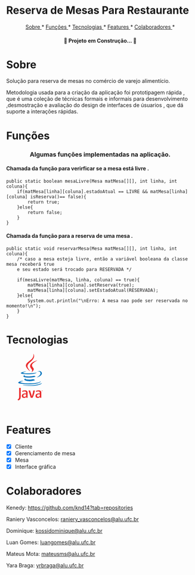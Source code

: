 # Reserva de Mesas Para Restaurante





<p align="center">
    <a href="#sobre">Sobre </a> *
    <a href="#funções"> Funções </a> *
    <a href="#tecnologias"> Tecnologias </a> *
    <a href="#features"> Features </a> *
    <a href="#colaboradores"> Colaboradores </a> *
</P>

<h4 align="center">
    🚧 Projeto em Construção... 🚧
</h4>

# Sobre

Solução para reserva de mesas no comércio de varejo alimentício.

Metodologia usada para a criação da aplicação foi prototipagem rápida , que é uma coleção de técnicas formais e informais para desenvolvimento ,desmostração e avaliação do design de interfaces de úsuarios , que dá suporte a interações rápidas.
 


# Funções

<h3 align="center">Algumas funções implementadas na aplicação.</h3>


<h4>Chamada da função para verirficar se a mesa está livre .</h4>


```
public static boolean mesaLivre(Mesa matMesa[][], int linha, int coluna){
    if(matMesa[linha][coluna].estadoAtual == LIVRE && matMesa[linha][coluna] isReserva()== false){
        return true;
    }else{
        return false;
    }
}
```

<h4>Chamada da função para a reserva de uma mesa .</h4>

```
public static void reservarMesa(Mesa matMesa[][], int linha, int coluna){
    /* caso a mesa esteja livre, então a variável booleana da classe mesa receberá true
    e seu estado será trocado para RESERVADA */

    if(mesaLivre(matMesa, linha, coluna) == true){ 
        matMesa[linha][coluna].setReserva(true);
        matMesa[linha][coluna].setEstadoAtual(RESERVADA);
    }else{
        System.out.println("\nErro: A mesa nao pode ser reservada no momento!\n");
    }
}

```



# Tecnologias
<svg align="center">
<path fill="#0074BD" d="M52.581 67.817s-3.284 1.911 2.341 2.557c6.814.778 10.297.666 17.805-.753 0 0 1.979 1.237 4.735 2.309-16.836 7.213-38.104-.418-24.881-4.113zm-2.059-9.415s-3.684 2.729 1.945 3.311c7.28.751 13.027.813 22.979-1.103 0 0 1.373 1.396 3.536 2.157-20.352 5.954-43.021.469-28.46-4.365z"></path><path fill="#EA2D2E" d="M67.865 42.431c4.151 4.778-1.088 9.074-1.088 9.074s10.533-5.437 5.696-12.248c-4.519-6.349-7.982-9.502 10.771-20.378.001 0-29.438 7.35-15.379 23.552z"></path><path fill="#0074BD" d="M90.132 74.781s2.432 2.005-2.678 3.555c-9.716 2.943-40.444 3.831-48.979.117-3.066-1.335 2.687-3.187 4.496-3.576 1.887-.409 2.965-.334 2.965-.334-3.412-2.403-22.055 4.719-9.469 6.762 34.324 5.563 62.567-2.506 53.665-6.524zm-35.97-26.134s-15.629 3.713-5.534 5.063c4.264.57 12.758.439 20.676-.225 6.469-.543 12.961-1.704 12.961-1.704s-2.279.978-3.93 2.104c-15.874 4.175-46.533 2.23-37.706-2.038 7.463-3.611 13.533-3.2 13.533-3.2zM82.2 64.317c16.135-8.382 8.674-16.438 3.467-15.353-1.273.266-1.845.496-1.845.496s.475-.744 1.378-1.063c10.302-3.62 18.223 10.681-3.322 16.345 0 0 .247-.224.322-.425z"></path><path fill="#EA2D2E" d="M72.474 1.313s8.935 8.939-8.476 22.682c-13.962 11.027-3.184 17.313-.006 24.498-8.15-7.354-14.128-13.828-10.118-19.852 5.889-8.842 22.204-13.131 18.6-27.328z"></path><path fill="#0074BD" d="M55.749 87.039c15.484.99 39.269-.551 39.832-7.878 0 0-1.082 2.777-12.799 4.981-13.218 2.488-29.523 2.199-39.191.603 0 0 1.98 1.64 12.158 2.294z"></path><path fill="#EA2D2E" d="M94.866 100.181h-.472v-.264h1.27v.264h-.47v1.317h-.329l.001-1.317zm2.535.066h-.006l-.468 1.251h-.216l-.465-1.251h-.005v1.251h-.312v-1.581h.457l.431 1.119.432-1.119h.454v1.581h-.302v-1.251zm-44.19 14.79c-1.46 1.266-3.004 1.978-4.391 1.978-1.974 0-3.045-1.186-3.045-3.085 0-2.055 1.146-3.56 5.738-3.56h1.697v4.667h.001zm4.031 4.548v-14.077c0-3.599-2.053-5.973-6.997-5.973-2.886 0-5.416.714-7.473 1.622l.592 2.493c1.62-.595 3.715-1.147 5.771-1.147 2.85 0 4.075 1.147 4.075 3.521v1.779h-1.424c-6.921 0-10.044 2.685-10.044 6.723 0 3.479 2.058 5.456 5.933 5.456 2.49 0 4.351-1.028 6.088-2.533l.316 2.137h3.163v-.001zm13.452 0h-5.027l-6.051-19.689h4.391l3.756 12.099.835 3.635c1.896-5.258 3.24-10.596 3.912-15.733h4.271c-1.143 6.481-3.203 13.598-6.087 19.688zm19.288-4.548c-1.465 1.266-3.01 1.978-4.392 1.978-1.976 0-3.046-1.186-3.046-3.085 0-2.055 1.149-3.56 5.736-3.56h1.701v4.667h.001zm4.033 4.548v-14.077c0-3.599-2.059-5.973-6.999-5.973-2.889 0-5.418.714-7.475 1.622l.593 2.493c1.62-.595 3.718-1.147 5.774-1.147 2.846 0 4.074 1.147 4.074 3.521v1.779h-1.424c-6.923 0-10.045 2.685-10.045 6.723 0 3.479 2.056 5.456 5.93 5.456 2.491 0 4.349-1.028 6.091-2.533l.318 2.137h3.163v-.001zm-56.693 3.346c-1.147 1.679-3.005 3.008-5.037 3.757l-1.989-2.345c1.547-.794 2.872-2.075 3.489-3.269.532-1.063.753-2.43.753-5.701V92.891h4.284v22.173c0 4.375-.348 6.144-1.5 7.867z"></path>
</svg> 

# Features
- [x] Cliente
- [x] Gerenciamento de mesa
- [x] Mesa
- [x] Interface gráfica

# Colaboradores

Kenedy: https://github.com/knd14?tab=repositories

Raniery Vasconcelos: raniery_vasconcelos@alu.ufc.br

Dominique: kossidominique@alu.ufc.br

Luan Gomes: luangomes@alu.ufc.br

Mateus Mota: mateusms@alu.ufc.br

Yara Braga: yrbraga@alu.ufc.br
